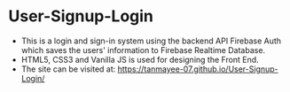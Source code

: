 # User-Signup-Login

- This is a login and sign-in system using the backend API Firebase Auth which saves the users' information to Firebase Realtime Database. 
- HTML5, CSS3 and Vanilla JS is used for designing the Front End.
- The site can be visited at: https://tanmayee-07.github.io/User-Signup-Login/
